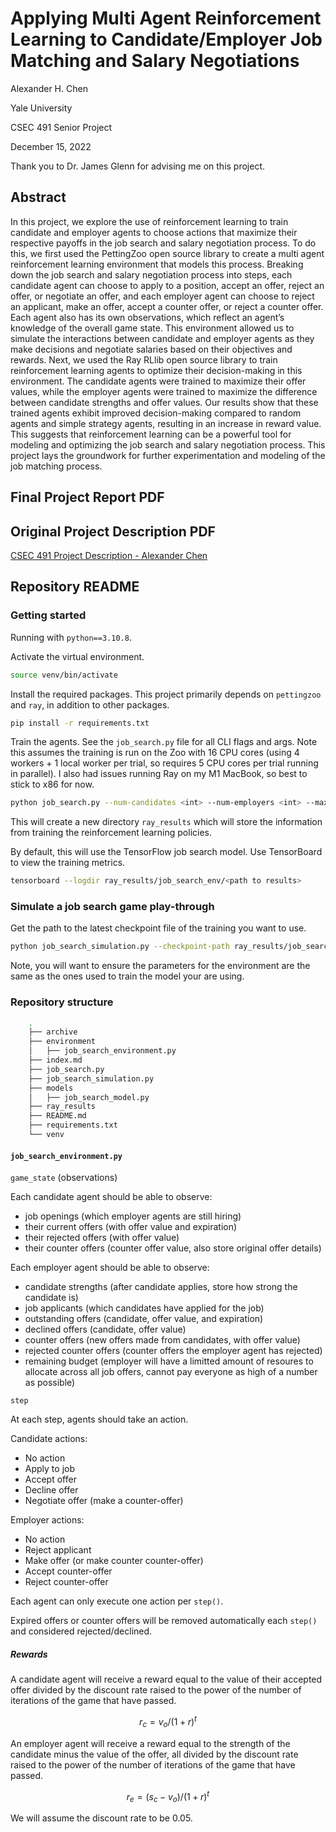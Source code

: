# Applying Multi Agent Reinforcement Learning to Candidate/Employer Job Matching and Salary Negotiations

Alexander H. Chen

Yale University

CSEC 491 Senior Project

December 15, 2022

Thank you to Dr. James Glenn for advising me on this project.

## Abstract

In this project, we explore the use of reinforcement learning to train candidate and employer agents to choose actions that maximize their respective payoffs in the job search and salary negotiation process. To do this, we first used the PettingZoo open source library to create a multi agent reinforcement learning environment that models this process. Breaking down the job search and salary negotiation process into steps, each candidate agent can choose to apply to a position, accept an offer, reject an offer, or negotiate an offer, and each employer agent can choose to reject an applicant, make an offer, accept a counter offer, or reject a counter offer. Each agent also has its own observations, which reflect an agent’s knowledge of the overall game state. This environment allowed us to simulate the interactions between candidate and employer agents as they make decisions and negotiate salaries based on their objectives and rewards. Next, we used the Ray RLlib open source library to train reinforcement learning agents to optimize their decision-making in this environment. The candidate agents were trained to maximize their offer values, while the employer agents were trained to maximize the difference between candidate strengths and offer values. Our results show that these trained agents exhibit improved decision-making compared to random agents and simple strategy agents, resulting in an increase in reward value. This suggests that reinforcement learning can be a powerful tool for modeling and optimizing the job search and salary negotiation process. This project lays the groundwork for further experimentation and modeling of the job matching process.

## Final Project Report PDF



## Original Project Description PDF

[CSEC 491 Project Description - Alexander Chen](./CSEC%20491%20Project%20Description%20-%20Alexander%20Chen.pdf)

## Repository README

### Getting started

Running with `python==3.10.8`.

Activate the virtual environment.

```bash
source venv/bin/activate
```

Install the required packages. This project primarily depends on `pettingzoo` and `ray`, in addition to other packages.

```bash
pip install -r requirements.txt
```

Train the agents. See the `job_search.py` file for all CLI flags and args. Note this assumes the training is run on the Zoo with 16 CPU cores (using 4 workers + 1 local worker per trial, so requires 5 CPU cores per trial running in parallel). I also had issues running Ray on my M1 MacBook, so best to stick to x86 for now.

```bash
python job_search.py --num-candidates <int> --num-employers <int> --max-budget <int> --max-num-iters <int>
```

This will create a new directory `ray_results` which will store the information from training the reinforcement learning policies.

By default, this will use the TensorFlow job search model. Use TensorBoard to view the training metrics.

```bash
tensorboard --logdir ray_results/job_search_env/<path to results>
```

### Simulate a job search game play-through

Get the path to the latest checkpoint file of the training you want to use.

```bash
python job_search_simulation.py --checkpoint-path ray_results/job_search_env/.../checkpoint_XXXXXX --num-candidates <int> --num-employers <int> --max-budget <int> --max-num-iters <int> --candidate-algo <random/rl> --employer-algo <random/rl>
```

Note, you will want to ensure the parameters for the environment are the same as the ones used to train the model your are using.

### Repository structure

```bash
    .
    ├── archive
    ├── environment
    │   ├── job_search_environment.py
    ├── index.md
    ├── job_search.py
    ├── job_search_simulation.py
    ├── models
    │   ├── job_search_model.py
    ├── ray_results
    ├── README.md
    ├── requirements.txt
    └── venv
```

#### `job_search_environment.py`

`game_state` (observations)

Each candidate agent should be able to observe:

- job openings (which employer agents are still hiring)
- their current offers (with offer value and expiration)
- their rejected offers (with offer value)
- their counter offers (counter offer value, also store original offer details)

Each employer agent should be able to observe:

- candidate strengths (after candidate applies, store how strong the candidate is)
- job applicants (which candidates have applied for the job)
- outstanding offers (candidate, offer value, and expiration)
- declined offers (candidate, offer value)
- counter offers (new offers made from candidates, with offer value)
- rejected counter offers (counter offers the employer agent has rejected)
- remaining budget (employer will have a limitted amount of resoures to allocate across all job offers, cannot pay everyone as high of a number as possible)

`step`

At each step, agents should take an action.

Candidate actions:

- No action
- Apply to job
- Accept offer
- Decline offer
- Negotiate offer (make a counter-offer)

Employer actions:

- No action
- Reject applicant
- Make offer (or make counter counter-offer)
- Accept counter-offer
- Reject counter-offer

Each agent can only execute one action per `step()`.

Expired offers or counter offers will be removed automatically each `step()` and considered rejected/declined.

##### Rewards

A candidate agent will receive a reward equal to the value of their accepted offer divided by the discount rate raised to the power of the number of iterations of the game that have passed.

$$r_{c} = v_{o} / (1 + r)^{t}$$

An employer agent will receive a reward equal to the strength of the candidate minus the value of the offer, all divided by the discount rate raised to the power of the number of iterations of the game that have passed.

$$r_{e} = (s_{c} - v_{o})/(1 + r)^{t}$$

We will assume the discount rate to be 0.05.
